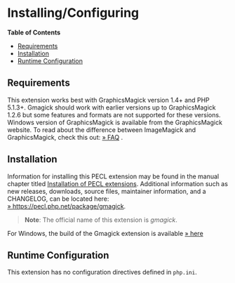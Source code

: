 Installing/Configuring
======================

**Table of Contents**

-   [Requirements](/gmagick/setup.html#Requirements)
-   [Installation](/gmagick/setup.html#Installation)
-   [Runtime Configuration](/gmagick/setup.html#Runtime%20Configuration)

Requirements
------------

This extension works best with GraphicsMagick version 1.4+ and PHP
5.1.3+. Gmagick should work with earlier versions up to GraphicsMagick
1.2.6 but some features and formats are not supported for these
versions. Windows version of GraphicsMagick is available from the
GraphicsMagick website. To read about the difference between ImageMagick
and GraphicsMagick, check this out:
<a href="http://www.graphicsmagick.org/FAQ.html#how-does-graphicsmagick-differ-from-imagemagick" class="link external">» FAQ</a>
.

Installation
------------

Information for installing this PECL extension may be found in the
manual chapter titled
<a href="/install/pecl.html" class="link">Installation of PECL extensions</a>.
Additional information such as new releases, downloads, source files,
maintainer information, and a CHANGELOG, can be located here:
<a href="https://pecl.php.net/package/gmagick" class="link external">» https://pecl.php.net/package/gmagick</a>.

> **Note**: <span class="simpara">The official name of this extension is
> *gmagick*.</span>

For Windows, the build of the Gmagick extension is available
<a href="http://valokuva.org/magick/" class="link external">» here</a>

Runtime Configuration
---------------------

This extension has no configuration directives defined in `php.ini`.
